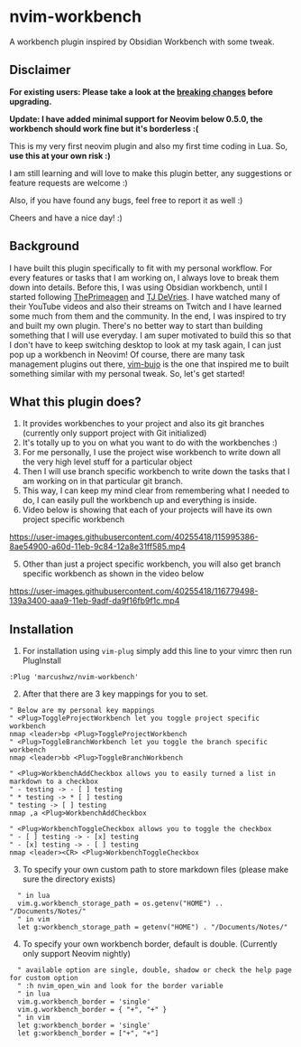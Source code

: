 # nvim-workbench
A workbench plugin inspired by Obsidian Workbench with some tweak.

## Disclaimer
**For existing users: Please take a look at the [breaking changes](https://github.com/marcushwz/nvim-workbench/wiki/Breaking-changes-v1.0) before upgrading.**

**Update: I have added minimal support for Neovim below 0.5.0, the workbench should work fine but it's borderless :(**

This is my very first neovim plugin and also my first time coding in Lua. So, **use this at your own risk :)**

I am still learning and will love to make this plugin better, any suggestions or feature requests are welcome :)

Also, if you have found any bugs, feel free to report it as well :)

Cheers and have a nice day! :)

## Background

I have built this plugin specifically to fit with my personal workflow. For every features or tasks that I am working on,
I always love to break them down into details. Before this, I was using Obsidian workbench, until I started following
[ThePrimeagen](https://github.com/ThePrimeagen) and [TJ DeVries](https://github.com/tjdevries/). I have watched many of their
YouTube videos and also their streams on Twitch and I have learned some much from them and the community. In the end, I was inspired
to try and built my own plugin. There's no better way to start than building something that I will use everyday. I am super motivated
to build this so that I don't have to keep switching desktop to look at my task again, I can just pop up a workbench in Neovim!
Of course, there are many task management plugins out there, [vim-bujo](https://github.com/vuciv/vim-bujo) is the one that inspired
me to built something similar with my personal tweak. So, let's get started!

## What this plugin does?

1. It provides workbenches to your project and also its git branches (currently only support project with Git initialized)
2. It's totally up to you on what you want to do with the workbenches :)
3. For me personally, I use the project wise workbench to write down all the very high level stuff for a particular object
4. Then I will use branch specific workbench to write down the tasks that I am working on in that particular git branch.
3. This way, I can keep my mind clear from remembering what I needed to do, I can easily pull the workbench up and everything is inside.
4. Video below is showing that each of your projects will have its own project specific workbench

https://user-images.githubusercontent.com/40255418/115995386-8ae54900-a60d-11eb-9c84-12a8e31ff585.mp4

5. Other than just a project specific workbench, you will also get branch specific workbench as shown in the video below

https://user-images.githubusercontent.com/40255418/116779498-139a3400-aaa9-11eb-9adf-da9f16fb9f1c.mp4

## Installation
1. For installation using `vim-plug` simply add this line to your vimrc then run PlugInstall
```vim
:Plug 'marcushwz/nvim-workbench'
```
2. After that there are 3 key mappings for you to set.
```vim
" Below are my personal key mappings
" <Plug>ToggleProjectWorkbench let you toggle project specific workbench
nmap <leader>bp <Plug>ToggleProjectWorkbench
" <Plug>ToggleBranchWorkbench let you toggle the branch specific workbench
nmap <leader>bb <Plug>ToggleBranchWorkbench

" <Plug>WorkbenchAddCheckbox allows you to easily turned a list in markdown to a checkbox
" - testing -> - [ ] testing
" * testing -> * [ ] testing
" testing -> [ ] testing
nmap ,a <Plug>WorkbenchAddCheckbox

" <Plug>WorkbenchToggleCheckbox allows you to toggle the checkbox
" - [ ] testing -> - [x] testing
" - [x] testing -> - [ ] testing
nmap <leader><CR> <Plug>WorkbenchToggleCheckbox
```

3. To specify your own custom path to store markdown files (please make sure the directory exists)
```vim
  " in lua
  vim.g.workbench_storage_path = os.getenv("HOME") .. "/Documents/Notes/"
  " in vim
  let g:workbench_storage_path = getenv("HOME") . "/Documents/Notes/"
```

4. To specify your own workbench border, default is double. (Currently only support Neovim nightly)
```vim
  " available option are single, double, shadow or check the help page for custom option
  " :h nvim_open_win and look for the border variable
  " in lua
  vim.g.workbench_border = 'single'
  vim.g.workbench_border = { "+", "+" }
  " in vim
  let g:workbench_border = 'single'
  let g:workbench_border = ["+", "+"]
```
